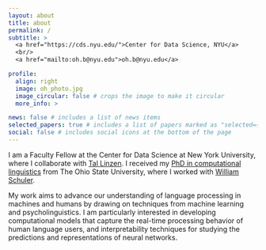 ```yaml
---
layout: about
title: about
permalink: /
subtitle: >
  <a href="https://cds.nyu.edu/">Center for Data Science, NYU</a>
  <br/>
  <a href="mailto:oh.b@nyu.edu">oh.b@nyu.edu</a>

profile:
  align: right
  image: oh_photo.jpg
  image_circular: false # crops the image to make it circular
  more_info: >

news: false # includes a list of news items
selected_papers: true # includes a list of papers marked as "selected={true}"
social: false # includes social icons at the bottom of the page
---
```


I am a Faculty Fellow at the Center for Data Science at New York University, where I collaborate with [Tal Linzen](https://tallinzen.net). I received my [PhD in computational linguistics](http://rave.ohiolink.edu/etdc/view?acc_num=osu1721361736527541) from The Ohio State University, where I worked with [William Schuler](https://www.asc.ohio-state.edu/schuler.77).

My work aims to advance our understanding of language processing in machines and humans by drawing on techniques from machine learning and psycholinguistics. I am particularly interested in developing computational models that capture the real-time processing behavior of human language users, and interpretability techniques for studying the predictions and representations of neural networks.
